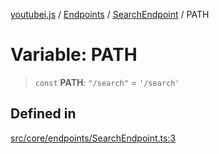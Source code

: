 [youtubei.js](../../../../../README.md) / [Endpoints](../../../README.md) / [SearchEndpoint](../README.md) / PATH

# Variable: PATH

> `const` **PATH**: `"/search"` = `'/search'`

## Defined in

[src/core/endpoints/SearchEndpoint.ts:3](https://github.com/LuanRT/YouTube.js/blob/305a398158a6cac82e6ef288fed4bf1661c89d52/src/core/endpoints/SearchEndpoint.ts#L3)
